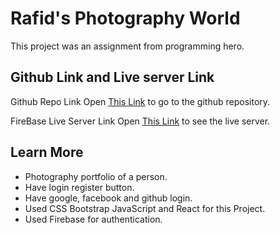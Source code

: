 # Rafid's Photography World

This project was an assignment from programming hero.

## Github Link and Live server Link

Github Repo Link
Open [This Link](https://github.com/programming-hero-web-course-4/independent-service-provider-ToxicPlatypus) to go to the github repository.

FireBase Live Server Link
Open [This Link](https://photography-assignment.web.app/) to see the live server.

## Learn More

- Photography portfolio of a person.
- Have login register button.
- Have google, facebook and github login.
- Used CSS Bootstrap JavaScript and React for this Project.
- Used Firebase for authentication.
